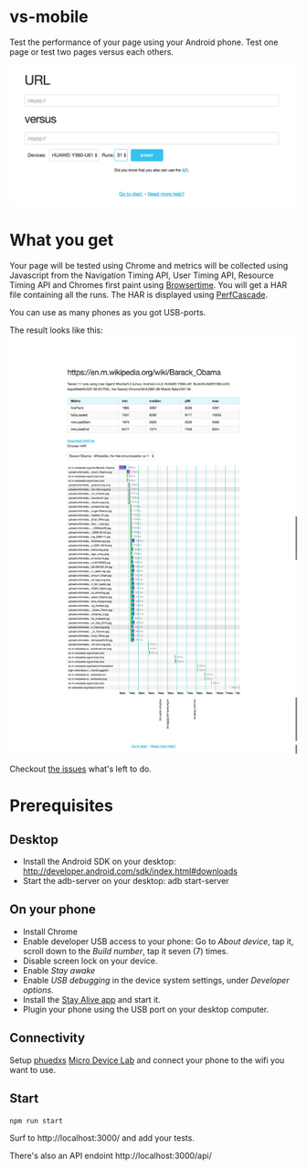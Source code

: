 # vs-mobile
Test the performance of your page using your Android phone. Test one page or test two pages versus each others.

![Start page](start.png)

# What you get
Your page will be tested using Chrome and metrics will be collected using Javascript from the Navigation Timing API, User Timing API, Resource Timing API and Chromes first paint using [Browsertime](https://github.com/tobli/browsertime). You will get a HAR file containing all the runs. The HAR is displayed using [PerfCascade](https://github.com/micmro/PerfCascade).

You can use as many phones as you got USB-ports.

The result looks like this:
![Result page](result.png)

Checkout [the issues](https://github.com/soulgalore/vs-mobile/issues) what's left to do. 

# Prerequisites

## Desktop
* Install the Android SDK on your desktop: http://developer.android.com/sdk/index.html#downloads
* Start the adb-server on your desktop: adb start-server

## On your phone
* Install Chrome
* Enable developer USB access to your phone: Go to *About device*, tap it, scroll down to the *Build number*, tap it seven (7) times.
* Disable screen lock on your device.
* Enable *Stay awake*
* Enable *USB debugging* in the device system settings, under *Developer options*.
* Install the [Stay Alive app](https://play.google.com/store/apps/details?id=com.synetics.stay.alive) and start it.
* Plugin your phone using the USB port on your desktop computer.

## Connectivity
Setup [phuedxs](https://github.com/phuedx) [Micro Device Lab](https://github.com/phuedx/micro-device-lab) and connect your phone to the wifi you want to use.

## Start
```
npm run start
```

Surf to http://localhost:3000/ and add your tests. 

There's also an API endoint http://localhost:3000/api/
